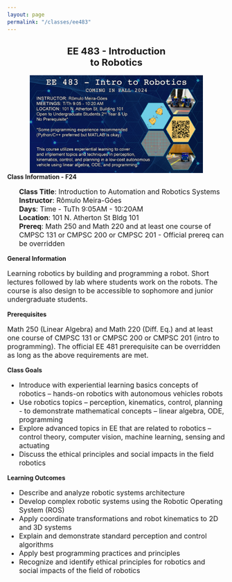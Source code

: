 ```yaml
---
layout: page
permalink: "/classes/ee483"
---
```


<style>
	.center {
  	display: block;
  	margin-left: auto;
  	margin-right: auto;
  	width: 50%;
	text-align: center;
	}
  </style>
<h2 class = "center"><b style="font-size:22px;">EE 483 - Introduction to Robotics</b></h2>
<div class="image">
<img src="/assets/images/ee483-f24.jpg" style="width:400px;height:226px;" class="center" />
</div>
<div class="info">
<strong>Class Information - F24</strong>
<ul style="font-size:16px;list-style-type:none;">
	<li><strong>Class Title</strong>: Introduction to Automation and Robotics Systems</li>
	<li><strong>Instructor</strong>: Rômulo Meira-Góes</li>
	<li><strong>Days</strong>: Time - TuTh 9:05AM - 10:20AM</li>
	<li><strong>Location</strong>: 101 N. Atherton St Bldg 101</li>
	<li><strong>Prereq</strong>: Math 250 and Math 220 and at least one course of CMPSC 131 or CMPSC 200 or CMPSC 201 - Official prereq can be overridden</li>
</ul>

<strong>General Information</strong>
<p style="font-size:16px;">
Learning robotics by building and programming a robot. Short lectures followed by lab where students work on the robots. 
The course is also design to be accessible to sophomore and junior undergraduate students.
</p>

<strong>Prerequisites</strong>
<p style="font-size:16px;">
Math 250 (Linear Algebra) and Math 220 (Diff. Eq.) and at least one course of CMPSC 131 or CMPSC 200 or CMPSC 201 (intro to programming).
The official EE 481 prerequisite can be overridden as long as the above requirements are met. 
</p>

<strong>Class Goals</strong>
<ul style="font-size:16px;">
	<li>Introduce with experiential learning basics concepts of robotics – hands-on robotics with autonomous vehicles robots</li>
	<li>Use robotics topics – perception, kinematics, control, planning -  to demonstrate mathematical concepts – linear algebra, ODE, programming</li>
	<li>Explore advanced topics in EE that are related to robotics – control theory, computer vision, machine learning, sensing and actuating</li>
	<li>Discuss the ethical principles and social impacts in the field robotics</li>
</ul>

<strong>Learning Outcomes</strong>
<ul style="font-size:16px;">
	<li>Describe and analyze robotic systems architecture</li>
	<li>Develop complex robotic systems using the Robotic Operating System (ROS)</li>
	<li>Apply coordinate transformations and robot kinematics to 2D and 3D systems</li>
	<li>Explain and demonstrate standard perception and control algorithms</li>
	<li>Apply best programming practices and principles</li>
	<li>Recognize and identify ethical principles for robotics and social impacts of the field of robotics</li>
</ul>
</div>